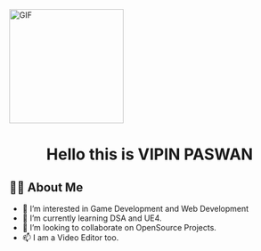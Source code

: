 <img alt="GIF"  height="205px" align="center" src="https://media.giphy.com/media/AOSwwqVjNZlDO/giphy.gif" />

<h1 align="center">Hello this is VIPIN PASWAN</h1>

## 🙋‍♂️ About Me

- 👀 I’m interested in Game Development and Web Development
- 🌱 I’m currently learning DSA and UE4.
- 💞️ I’m looking to collaborate on OpenSource Projects.
- 📫 I  am a Video Editor too.

<!---
VIPIN-PASWAN/VIPIN-PASWAN is a ✨ special ✨ repository because its `README.md` (this file) appears on your GitHub profile.
You can click the Preview link to take a look at your changes.
--->
